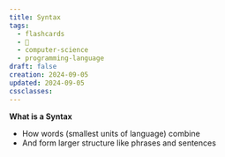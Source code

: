 ```yaml
---
title: Syntax
tags:
  - flashcards
  - 🌱
  - computer-science
  - programming-language
draft: false
creation: 2024-09-05
updated: 2024-09-05
cssclasses: 
---
```

**What is a Syntax**


- How words (smallest units of language) combine
- And form larger structure like phrases and sentences
<!--SR:!2024-10-12,17,290-->